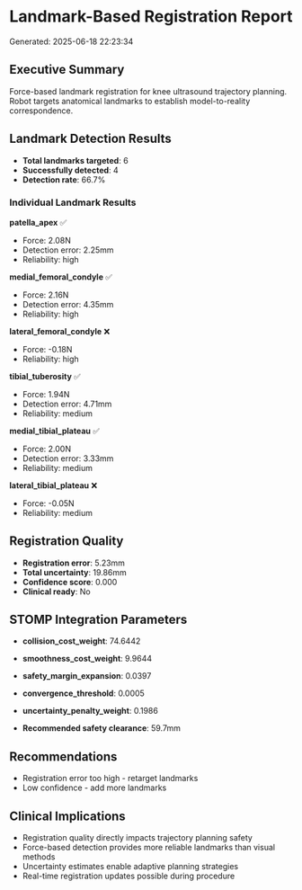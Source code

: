 # Landmark-Based Registration Report

Generated: 2025-06-18 22:23:34

## Executive Summary

Force-based landmark registration for knee ultrasound trajectory planning.
Robot targets anatomical landmarks to establish model-to-reality correspondence.

## Landmark Detection Results

- **Total landmarks targeted**: 6
- **Successfully detected**: 4
- **Detection rate**: 66.7%

### Individual Landmark Results

**patella_apex** ✅
- Force: 2.08N
- Detection error: 2.25mm
- Reliability: high

**medial_femoral_condyle** ✅
- Force: 2.16N
- Detection error: 4.35mm
- Reliability: high

**lateral_femoral_condyle** ❌
- Force: -0.18N
- Reliability: high

**tibial_tuberosity** ✅
- Force: 1.94N
- Detection error: 4.71mm
- Reliability: medium

**medial_tibial_plateau** ✅
- Force: 2.00N
- Detection error: 3.33mm
- Reliability: medium

**lateral_tibial_plateau** ❌
- Force: -0.05N
- Reliability: medium

## Registration Quality

- **Registration error**: 5.23mm
- **Total uncertainty**: 19.86mm
- **Confidence score**: 0.000
- **Clinical ready**: No

## STOMP Integration Parameters

- **collision_cost_weight**: 74.6442
- **smoothness_cost_weight**: 9.9644
- **safety_margin_expansion**: 0.0397
- **convergence_threshold**: 0.0005
- **uncertainty_penalty_weight**: 0.1986

- **Recommended safety clearance**: 59.7mm

## Recommendations

- Registration error too high - retarget landmarks
- Low confidence - add more landmarks

## Clinical Implications

- Registration quality directly impacts trajectory planning safety
- Force-based detection provides more reliable landmarks than visual methods
- Uncertainty estimates enable adaptive planning strategies
- Real-time registration updates possible during procedure
